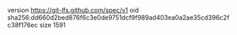 version https://git-lfs.github.com/spec/v1
oid sha256:dd660d2bed876f6c3e0de9751dcf9f989ad403ea0a2ae35cd396c2fc38f176ec
size 1591
